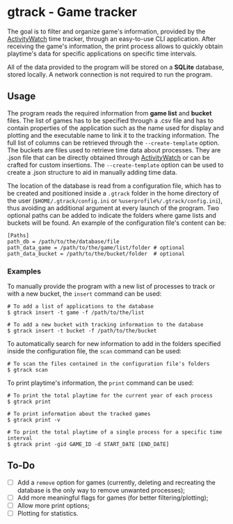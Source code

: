 # gtrack - Game tracker
The goal is to filter and organize game's information, provided by the [ActivityWatch](https://github.com/ActivityWatch/activitywatch) time tracker, through an easy-to-use CLI application. After receiving the game's information, the print process allows to quickly obtain playtime's data for specific applications on specific time intervals.

All of the data provided to the program will be stored on a **SQLite** database, stored locally. A network connection is not required to run the program.

## Usage
The program reads the required information from **game list** and **bucket** files. The list of games has to be specified through a .csv file and has to contain properties of the application such as the name used for display and plotting and the executable name to link it to the tracking information. The full list of columns can be retrieved through the `--create-template` option. The buckets are files used to retrieve time data about processes. They are .json file that can be directly obtained through [ActivityWatch](https://github.com/ActivityWatch/activitywatch) or can be crafted for custom insertions. The `--create-template` option can be used to create a .json structure to aid in manually adding time data.

The location of the database is read from a configuration file, which has to be created and positioned inside a `.gtrack` folder in the home directory of the user (`$HOME/.gtrack/config.ini` or `%userprofile%/.gtrack/config.ini`), thus avoiding an additional argument at every launch of the program. Two optional paths can be added to indicate the folders where game lists and buckets will be found. An example of the configuration file's content can be:
```
[Paths]
path_db = /path/to/the/database/file
path_data_game = /path/to/the/game/list/folder # optional
path_data_bucket = /path/to/the/bucket/folder  # optional
```

### Examples

To manually provide the program with a new list of processes to track or with a new bucket, the `insert` command can be used:
```
# To add a list of applications to the database
$ gtrack insert -t game -f /path/to/the/list

# To add a new bucket with tracking information to the database
$ gtrack insert -t bucket -f /path/to/the/bucket
```

To automatically search for new information to add in the folders specified inside the configuration file, the `scan` command can be used:
```
# To scan the files contained in the configuration file's folders
$ gtrack scan
```

To print playtime's information, the `print` command can be used:
```
# To print the total playtime for the current year of each process
$ gtrack print

# To print information about the tracked games
$ gtrack print -v

# To print the total playtime of a single process for a specific time interval
$ gtrack print -gid GAME_ID -d START_DATE [END_DATE]
```

## To-Do
- [ ] Add a `remove` option for games (currently, deleting and recreating the database is the only way to remove unwanted processes);
- [ ] Add more meaningful flags for games (for better filtering/plotting);
- [ ] Allow more print options;
- [ ] Plotting for statistics.
